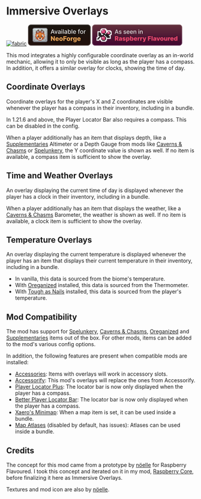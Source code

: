 # Immersive Overlays

<a href='https://modrinth.com/mod/immersive-overlays/versions?l=fabric'><img alt="fabric" height="56" src="https://raw.githubusercontent.com/intergrav/devins-badges/refs/heads/v3/assets/cozy/supported/fabric_vector.svg"></a>
<a href='https://modrinth.com/mod/immersive-overlays/versions?l=neoforge&l=forge'><img alt="forge" height="56" src="https://raw.githubusercontent.com/cassiancc/Cassians-Badges/refs/heads/main/cozy/NeoForge.svg"></a>
<a href='https://www.curseforge.com/minecraft/modpacks/raspberry-flavoured'><img alt="Raspberry Flavoured" height="56" src="https://raw.githubusercontent.com/cassiancc/Cassians-Badges/refs/heads/main/cozy/Raspberry-Flavoured.svg?"></a>

This mod integrates a highly configurable coordinate overlay as an in-world mechanic, allowing it to only be visible as long as the player has a compass. In addition, it offers a similar overlay for clocks, showing the time of day.

## Coordinate Overlays

Coordinate overlays for the player's X and Z coordinates are visible whenever the player has a compass in their inventory, including in a bundle.

In 1.21.6 and above, the Player Locator Bar also requires a compass. This can be disabled in the config.

When a player additionally has an item that displays depth, like a [Supplementaries](https://modrinth.com/mod/supplementaries) Altimeter or a Depth Gauge from mods like [Caverns & Chasms](https://modrinth.com/mod/caverns-and-chasms) or [Spelunkery](https://modrinth.com/mod/spelunkery), the Y coordinate value is shown as well. If no item is available, a compass item is sufficient to show the overlay.

## Time and Weather Overlays

An overlay displaying the current time of day is displayed whenever the player has a clock in their inventory, including in a bundle.

When a player additionally has an item that displays the weather, like a [Caverns & Chasms](https://modrinth.com/mod/caverns-and-chasms) Barometer, the weather is shown as well. If no item is available, a clock item is sufficient to show the overlay.

## Temperature Overlays

An overlay displaying the current temperature is displayed whenever the player has an item that displays their current temperature in their inventory, including in a bundle.

- In vanilla, this data is sourced from the biome's temperature.
- With [Oreganized](https://modrinth.com/mod/oreganized) installed, this data is sourced from the Thermometer.
- With [Tough as Nails](https://modrinth.com/mod/tough-as-nails) installed, this data is sourced from the player's temperature.

## Mod Compatibility

The mod has support for [Spelunkery](https://modrinth.com/mod/spelunkery), [Caverns & Chasms](https://modrinth.com/mod/caverns-and-chasms), [Oreganized](https://modrinth.com/mod/oreganized) and [Supplementaries](https://modrinth.com/mod/supplementaries) items out of the box. For other mods, items can be added to the mod's various config options.

In addition, the following features are present when compatible mods are installed:
- [Accessories](https://modrinth.com/mod/accessories): Items with overlays will work in accessory slots.
- [Accessorify](https://modrinth.com/mod/accessorify): This mod's overlays will replace the ones from Accessorify.
- [Player Locator Plus](https://modrinth.com/mod/player-locator-plus): The locator bar is now only displayed when the player has a compass.
- [Better Player Locator Bar](https://modrinth.com/mod/bplb): The locator bar is now only displayed when the player has a compass.
- [Xaero's Minimap](https://modrinth.com/mod/xaeros-minimap): When a map item is set, it can be used inside a bundle.
- [Map Atlases](https://modrinth.com/mod/map-atlases) (disabled by default, has issues): Atlases can be used inside a bundle.

## Credits

The concept for this mod came from a prototype by [nöelle](https://modrinth.com/user/noelledotjpg) for Raspberry Flavoured. I took this concept and iterated on it in my mod, [Raspberry Core](https://modrinth.com/mod/raspberry-core), before finalizing it here as Immersive Overlays.

Textures and mod icon are also by [nöelle](https://modrinth.com/user/noelledotjpg).